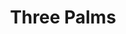 ---
inv_num: 2011-128
add_credit:
url: 2011-128-three-palms
title: Three Palms
year: '2011'
display_year: '2011'
medium: Pencil on paper (produced with Mutoh XP-300 Series printer)
dims: 20 x 31 inches
pitch: "​Plotter-drawn palm trees, produced in an edition of 6. "
ps:
live_url:
youtube:
related_code:
subheading:
download:
commission:
related:
layout: things-i-made
---